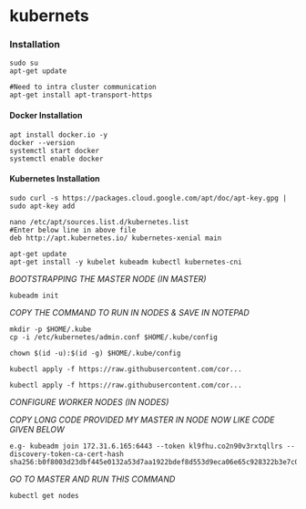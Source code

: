 # kubernets
### Installation

```
sudo su
apt-get update
```
```
#Need to intra cluster communication
apt-get install apt-transport-https
```
#### Docker Installation
```
apt install docker.io -y
docker --version
systemctl start docker
systemctl enable docker
```
#### Kubernetes Installation
```
sudo curl -s https://packages.cloud.google.com/apt/doc/apt-key.gpg | sudo apt-key add 
```
```
nano /etc/apt/sources.list.d/kubernetes.list
#Enter below line in above file
deb http://apt.kubernetes.io/ kubernetes-xenial main
```

```
apt-get update
apt-get install -y kubelet kubeadm kubectl kubernetes-cni
```

*BOOTSTRAPPING THE MASTER NODE (IN MASTER)*
```
kubeadm init
 ```

*COPY THE COMMAND TO RUN IN NODES & SAVE IN NOTEPAD*
```
mkdir -p $HOME/.kube
cp -i /etc/kubernetes/admin.conf $HOME/.kube/config
```
```
chown $(id -u):$(id -g) $HOME/.kube/config
```
```
kubectl apply -f https://raw.githubusercontent.com/cor...

kubectl apply -f https://raw.githubusercontent.com/cor...
```

*CONFIGURE WORKER NODES (IN NODES)*

*COPY LONG CODE PROVIDED MY MASTER IN NODE NOW LIKE CODE GIVEN BELOW*

```
e.g- kubeadm join 172.31.6.165:6443 --token kl9fhu.co2n90v3rxtqllrs --discovery-token-ca-cert-hash sha256:b0f8003d23dbf445e0132a53d7aa1922bdef8d553d9eca06e65c928322b3e7c0
```

*GO TO MASTER AND RUN THIS COMMAND*
```
kubectl get nodes
```
